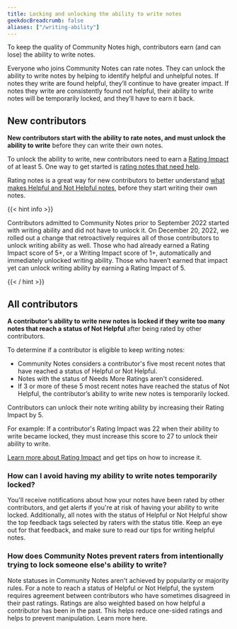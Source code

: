 ```yaml
---
title: Locking and unlocking the ability to write notes
geekdocBreadcrumb: false
aliases: ["/writing-ability"]
---
```


To keep the quality of Community Notes high, contributors earn (and can lose) the ability to write notes.

Everyone who joins Community Notes can rate notes. They can unlock the ability to write notes by helping to identify helpful and unhelpful notes. If notes they write are found helpful, they’ll continue to have greater impact. If notes they write are consistently found not helpful, their ability to write notes will be temporarily locked, and they’ll have to earn it back.

## New contributors

**New contributors start with the ability to rate notes, and must unlock the ability to write** before they can write their own notes.

To unlock the ability to write, new contributors need to earn a [Rating Impact](../impact) of at least 5. One way to get started is [rating notes that need help](../rating-notes).

Rating notes is a great way for new contributors to better understand [what makes Helpful and Not Helpful notes](../examples), before they start writing their own notes.

{{< hint info >}}

Contributors admitted to Community Notes prior to September 2022 started with writing ability and did not have to unlock it. On December 20, 2022, we rolled out a change that retroactively requires all of those contributors to unlock writing ability as well. Those who had already earned a Rating Impact score of 5+, or a Writing Impact score of 1+, automatically and immediately unlocked writing ability. Those who haven’t earned that impact yet can unlock writing ability by earning a Rating Impact of 5. 

{{< / hint >}}

## All contributors

**A contributor’s ability to write new notes is locked if they write too many notes that reach a status of Not Helpful** after being rated by other contributors.

To determine if a contributor is eligible to keep writing notes:

- Community Notes considers a contributor's five most recent notes that have reached a status of Helpful or Not Helpful.
- Notes with the status of Needs More Ratings aren't considered.
- If 3 or more of these 5 most recent notes have reached the status of Not Helpful, the contributor’s ability to write new notes is temporarily locked.

Contributors can unlock their note writing ability by increasing their Rating Impact by 5.

For example: If a contributor's Rating Impact was 22 when their ability to write became locked, they must increase this score to 27 to unlock their ability to write.

[Learn more about Rating Impact](../impact) and get tips on how to increase it.

### How can I avoid having my ability to write notes temporarily locked?

You'll receive notifications about how your notes have been rated by other contributors, and get alerts if you're at risk of having your ability to write locked. Additionally, all notes with the status of Helpful or Not Helpful show the top feedback tags selected by raters with the status title. Keep an eye out for that feedback, and make sure to read our tips for writing helpful notes.

### How does Community Notes prevent raters from intentionally trying to lock someone else's ability to write?

Note statuses in Community Notes aren't achieved by popularity or majority rules. For a note to reach a status of Helpful or Not Helpful, the system requires agreement between contributors who have sometimes disagreed in their past ratings. Ratings are also weighted based on how helpful a contributor has been in the past. This helps reduce one-sided ratings and helps to prevent manipulation. Learn more here.
